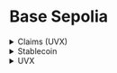 # Base Sepolia

<details>

<summary>Claims (UVX)</summary>

[<mark style="color:purple;">**address**</mark>](https://sepolia.basescan.org/address/0xc4E6559DBc61f59C713d8d6CD7a819c429Df076a)

```
0xc4E6559DBc61f59C713d8d6CD7a819c429Df076a
```

<mark style="color:purple;">**command**</mark>

```
npx hardhat ignition deploy ./ignition/modules/Claims.ts --network base-sepolia
```

<mark style="color:purple;">**arguments**</mark>

```
["0xEFb36B2D443C5A6Ff4127cDa30944A12B421b9C2", "0xbf924c7081951a52c54836CB05637D8c4C77502d"]
```

</details>

<details>

<summary>Stablecoin</summary>

[<mark style="color:purple;">**address**</mark>](https://sepolia.basescan.org/address/0x7fc9a5730381ddf44c7d762d82a4aabc90fae786)

```
0x7FC9a5730381DdF44C7D762d82A4aabC90fAE786
```

<mark style="color:purple;">**command**</mark>

```
npx hardhat ignition deploy ./ignition/modules/Stablecoin.ts --network base-sepolia
```

<mark style="color:purple;">**arguments**</mark>

```
[6]
```

</details>

<details>

<summary>UVX</summary>

[<mark style="color:purple;">**address**</mark>](https://sepolia.basescan.org/address/0xbf924c7081951a52c54836CB05637D8c4C77502d)

```
0xbf924c7081951a52c54836CB05637D8c4C77502d
```

<mark style="color:purple;">**command**</mark>

```
npx hardhat ignition deploy ./ignition/modules/UVX.ts --network base-sepolia
```

<mark style="color:purple;">**arguments**</mark>

```
["0xEFb36B2D443C5A6Ff4127cDa30944A12B421b9C2", "0x7FC9a5730381DdF44C7D762d82A4aabC90fAE786"]
```

</details>

